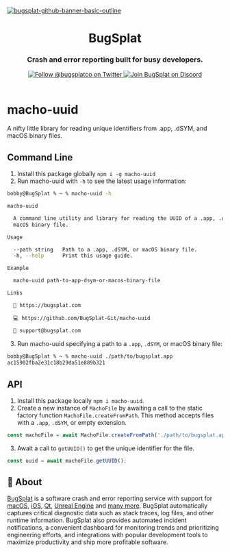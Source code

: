 [![bugsplat-github-banner-basic-outline](https://user-images.githubusercontent.com/20464226/149019306-3186103c-5315-4dad-a499-4fd1df408475.png)](https://bugsplat.com)
<br/>
# <div align="center">BugSplat</div> 
### **<div align="center">Crash and error reporting built for busy developers.</div>**
<div align="center">
    <a href="https://twitter.com/BugSplatCo">
        <img alt="Follow @bugsplatco on Twitter" src="https://img.shields.io/twitter/follow/bugsplatco?label=Follow%20BugSplat&style=social">
    </a>
    <a href="https://discord.gg/bugsplat">
        <img alt="Join BugSplat on Discord" src="https://img.shields.io/discord/664965194799251487?label=Join%20Discord&logo=Discord&style=social">
    </a>
</div>

<br/>

# macho-uuid

A nifty little library for reading unique identifiers from .app, .dSYM, and macOS binary files.

## Command Line

1. Install this package globally `npm i -g macho-uuid`
2. Run macho-uuid with `-h` to see the latest usage information:

```bash
bobby@BugSplat % ~ % macho-uuid -h

macho-uuid

  A command line utility and library for reading the UUID of a .app, .dSYM, or  
  macOS binary file.                                                            

Usage

  --path string   Path to a .app, .dSYM, or macOS binary file. 
  -h, --help      Print this usage guide.                      

Example

  macho-uuid path-to-app-dsym-or-macos-binary-file 

Links

  🐛 https://bugsplat.com                       
                                                
  💻 https://github.com/BugSplat-Git/macho-uuid 
                                                
  💌 support@bugsplat.com   
```

3. Run macho-uuid specifying a path to a `.app`, `.dSYM`, or macOS binary file:

```bash
bobby@BugSplat % ~ % macho-uuid ./path/to/bugsplat.app
ac15902fba2e31c18b29da51e889b321
```

## API

1. Install this package locally `npm i macho-uuid`.
2. Create a new instance of `MachoFile` by awaiting a call to the static factory function `MachoFile.createFromPath`. This method accepts files with a `.app`, `.dSYM`, or empty extension.

```ts
const machoFile = await MachoFile.createFromPath('./path/to/bugsplat.app');
```
3. Await a call to `getUUID()` to get the unique identifier for the file.

```ts
const uuid = await machoFile.getUUID();
```

## 🐛 About

[BugSplat](https://bugsplat.com) is a software crash and error reporting service with support for [macOS](https://docs.bugsplat.com/introduction/getting-started/integrations/desktop/macos), [iOS](https://docs.bugsplat.com/introduction/getting-started/integrations/mobile/ios), [Qt](https://docs.bugsplat.com/introduction/getting-started/integrations/cross-platform/qt), [Unreal Engine](https://docs.bugsplat.com/introduction/getting-started/integrations/game-development/unreal-engine) and [many more](https://docs.bugsplat.com/introduction/getting-started/integrations). BugSplat automatically captures critical diagnostic data such as stack traces, log files, and other runtime information. BugSplat also provides automated incident notifications, a convenient dashboard for monitoring trends and prioritizing engineering efforts, and integrations with popular development tools to maximize productivity and ship more profitable software.
